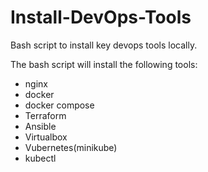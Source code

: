 # Install-DevOps-Tools
Bash script to install key devops tools locally.

The bash script will install the following tools:

* nginx
* docker
* docker compose
* Terraform
* Ansible
* Virtualbox
* Vubernetes(minikube)
* kubectl
